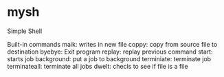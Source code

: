 # mysh
Simple Shell 


Built-in commands
maik: writes in new file
coppy: copy from source file to destination
byebye: Exit program
replay: replay previous command
start: starts job
background: put a job to background
terminiate: terminate job
terminateall: terminate all jobs
dwelt: checls to see if file is a file

